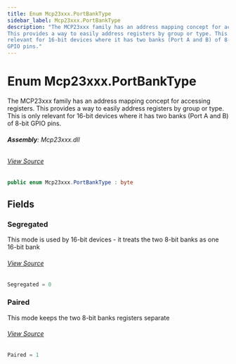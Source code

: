 ```yaml
---
title: Enum Mcp23xxx.PortBankType
sidebar_label: Mcp23xxx.PortBankType
description: "The MCP23xxx family has an address mapping concept for accessing registers.
This provides a way to easily address registers by group or type. This is only
relevant for 16-bit devices where it has two banks (Port A and B) of 8-bit
GPIO pins."
---
```

# Enum Mcp23xxx.PortBankType
The MCP23xxx family has an address mapping concept for accessing registers.
This provides a way to easily address registers by group or type. This is only
relevant for 16-bit devices where it has two banks (Port A and B) of 8-bit
GPIO pins.

###### **Assembly**: Mcp23xxx.dll
###### [View Source](https://github.com/WildernessLabs/Meadow.Foundation.git/blob/develop/Source/Meadow.Foundation.Peripherals/ICs.IOExpanders.Mcp23xxx/Driver/Mcp23xxx.Enums.cs#L54)
```csharp title="Declaration"
public enum Mcp23xxx.PortBankType : byte
```
## Fields
### Segregated
This mode is used by 16-bit devices - it treats the two 8-bit banks as one 16-bit bank
###### [View Source](https://github.com/WildernessLabs/Meadow.Foundation.git/blob/develop/Source/Meadow.Foundation.Peripherals/ICs.IOExpanders.Mcp23xxx/Driver/Mcp23xxx.Enums.cs#L70)
```csharp title="Declaration"
Segregated = 0
```
### Paired
This mode keeps the two 8-bit banks registers separate
###### [View Source](https://github.com/WildernessLabs/Meadow.Foundation.git/blob/develop/Source/Meadow.Foundation.Peripherals/ICs.IOExpanders.Mcp23xxx/Driver/Mcp23xxx.Enums.cs#L87)
```csharp title="Declaration"
Paired = 1
```

